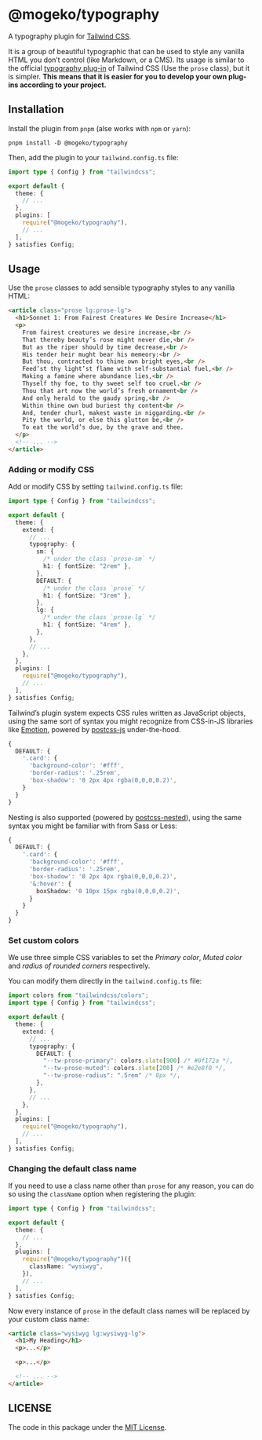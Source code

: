 # @mogeko/typography

A typography plugin for [Tailwind CSS](https://tailwindcss.com).

It is a group of beautiful typographic that can be used to style any vanilla HTML you don’t control (like Markdown, or a CMS). Its usage is similar to the official [typography plug-in](https://tailwindcss.com/docs/typography-plugin) of Tailwind CSS (Use the `prose` class), but it is simpler. **This means that it is easier for you to develop your own plug-ins according to your project.**

## Installation

Install the plugin from `pnpm` (alse works with `npm` or `yarn`):

```shell
pnpm install -D @mogeko/typography
```

Then, add the plugin to your `tailwind.config.ts` file:

```ts
import type { Config } from "tailwindcss";

export default {
  theme: {
    // ...
  },
  plugins: [
    require("@mogeko/typography"),
    // ...
  ],
} satisfies Config;
```

## Usage

Use the `prose` classes to add sensible typography styles to any vanilla HTML:

```html
<article class="prose lg:prose-lg">
  <h1>Sonnet 1: From Fairest Creatures We Desire Increase</h1>
  <p>
    From fairest creatures we desire increase,<br />
    That thereby beauty’s rose might never die,<br />
    But as the riper should by time decrease,<br />
    His tender heir mught bear his memeory:<br />
    But thou, contracted to thine own bright eyes,<br />
    Feed’st thy light’st flame with self-substantial fuel,<br />
    Making a famine where abundance lies,<br />
    Thyself thy foe, to thy sweet self too cruel.<br />
    Thou that art now the world’s fresh ornament<br />
    And only herald to the gaudy spring,<br />
    Within thine own bud buriest thy content<br />
    And, tender churl, makest waste in niggarding.<br />
    Pity the world, or else this glutton be,<br />
    To eat the world’s due, by the grave and thee.
  </p>
  <!-- ... -->
</article>
```

### Adding or modify CSS

Add or modify CSS by setting `tailwind.config.ts` file:

```ts
import type { Config } from "tailwindcss";

export default {
  theme: {
    extend: {
      // ...
      typography: {
        sm: {
          /* under the class `prose-sm` */
          h1: { fontSize: "2rem" },
        },
        DEFAULT: {
          /* under the class `prose` */
          h1: { fontSize: "3rem" },
        },
        lg: {
          /* under the class `prose-lg` */
          h1: { fontSize: "4rem" },
        },
      },
      // ...
    },
  },
  plugins: [
    require("@mogeko/typography"),
    // ...
  ],
} satisfies Config;
```

Tailwind’s plugin system expects CSS rules written as JavaScript objects, using the same sort of syntax you might recognize from CSS-in-JS libraries like [Emotion](https://emotion.sh/docs/object-styles), powered by [postcss-js](https://github.com/postcss/postcss-js) under-the-hood.

```ts
{
  DEFAULT: {
    '.card': {
      'background-color': '#fff',
      'border-radius': '.25rem',
      'box-shadow': '0 2px 4px rgba(0,0,0,0.2)',
    }
  }
}
```

Nesting is also supported (powered by [postcss-nested](https://github.com/postcss/postcss-nested)), using the same syntax you might be familiar with from Sass or Less:

```ts
{
  DEFAULT: {
    '.card': {
      'background-color': '#fff',
      'border-radius': '.25rem',
      'box-shadow': '0 2px 4px rgba(0,0,0,0.2)',
      '&:hover': {
        boxShadow: '0 10px 15px rgba(0,0,0,0.2)',
      }
    }
  }
}
```

### Set custom colors

We use three simple CSS variables to set the _Primary color_, _Muted color_ and _radius of rounded corners_ respectively.

You can modify them directly in the `tailwind.config.ts` file:

```ts
import colors from "tailwindcss/colors";
import type { Config } from "tailwindcss";

export default {
  theme: {
    extend: {
      // ...
      typography: {
        DEFAULT: {
          "--tw-prose-primary": colors.slate[900] /* #0f172a */,
          "--tw-prose-muted": colors.slate[200] /* #e2e8f0 */,
          "--tw-prose-radius": ".5rem" /* 8px */,
        },
      },
      // ...
    },
  },
  plugins: [
    require("@mogeko/typography"),
    // ...
  ],
} satisfies Config;
```

### Changing the default class name

If you need to use a class name other than `prose` for any reason, you can do so using the `className` option when registering the plugin:

```ts
import type { Config } from "tailwindcss";

export default {
  theme: {
    // ...
  },
  plugins: [
    require("@mogeko/typography")({
      className: "wysiwyg",
    }),
    // ...
  ],
} satisfies Config;
```

Now every instance of `prose` in the default class names will be replaced by your custom class name:

```html
<article class="wysiwyg lg:wysiwyg-lg">
  <h1>My Heading</h1>
  <p>...</p>

  <p>...</p>

  <!-- ... -->
</article>
```

## LICENSE

The code in this package under the [MIT License](./LICENSE).

